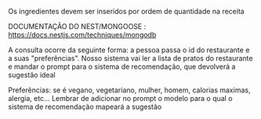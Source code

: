
Os ingredientes devem ser inseridos por ordem de quantidade na receita


DOCUMENTAÇÃO DO NEST/MONGOOSE : https://docs.nestjs.com/techniques/mongodb

A consulta ocorre da seguinte forma: 
    a pessoa passa o id do restaurante e a suas "preferências". Nosso sistema vai ler a lista de pratos do restaurante e
    mandar o prompt para o sistema de recomendação, que devolverá a sugestão ideal



Preferências: se é vegano, vegetariano, mulher, homem, calorias maximas, alergia, etc...
Lembrar de adicionar no prompt o modelo para o qual o sistema de recomendação mapeará a sugestão